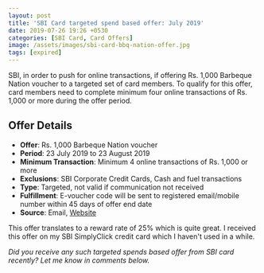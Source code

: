 ```yaml
---
layout: post
title: 'SBI Card targeted spend based offer: July 2019'
date: 2019-07-26 19:26 +0530
categories: [SBI Card, Card Offers]
image: /assets/images/sbi-card-bbq-nation-offer.jpg
tags: [expired]
---
```


SBI, in order to push for online transactions, if offering Rs. 1,000 Barbeque Nation voucher to a targeted set of card members. To qualify for this offer, card members need to complete minimum four online transactions of Rs. 1,000 or more during the offer period.

## Offer Details

- **Offer**: Rs. 1,000 Barbeque Nation voucher
- **Period**: 23 July 2019 to 23 August 2019
- **Minimum Transaction**: Minimum 4 online transactions of Rs. 1,000 or more
- **Exclusions**: SBI Corporate Credit Cards, Cash and fuel transactions
- **Type**: Targeted, not valid if communication not received
- **Fulfillment**: E-voucher code will be sent to registered email/mobile number within 45 days of offer end date
- **Source**: Email, [Website](https://www.sbicard.com/sbi-card-en/assets/emailer/html/segmented-bbq-edm-23jul19-tc.html)

This offer translates to a reward rate of 25% which is quite great. I received this offer on my SBI SimplyClick credit card which I haven't used in a while.

_Did you receive any such targeted spends based offer from SBI card recently? Let me know in comments below._
